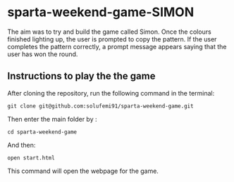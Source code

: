 # sparta-weekend-game-SIMON

The aim was to try and build the game called Simon. Once the colours finished lighting up, the user is prompted to copy the pattern. If the user completes the pattern correctly, a prompt message appears saying that the user has won the round.

## Instructions to play the the game

After cloning the repository, run the following command in the terminal:

    git clone git@github.com:solufemi91/sparta-weekend-game.git

Then enter the main folder by :

    cd sparta-weekend-game

And then:

    open start.html

This command will open the webpage for the game.
